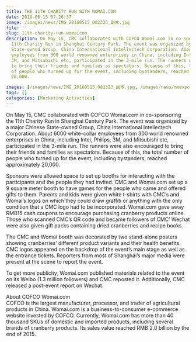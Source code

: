 ```yaml
---
title: THE 11TH CHARITY RUN WITH WOMAI.COM
date: 2016-06-15 07:26:37
image: /images/news/IMG_20160515_082323_副本.jpg
file: ''
slug: 11th-charity-run-womaicom
description: On May 15, CMC collaborated with COFCO Womai.com in co-sponsoring the
  11th Charity Run in Shanghai Century Park. The event was organized by a major Chinese
  State-owned Group, China International Intellectech Corporation. About 6000 white-collar
  employees from 300 world renowned enterprises in China, including Intel, Philips,
  3M, and Mitsubishi etc, participated in the 3-mile run. The runners were also encouraged
  to bring their friends and families as spectators. Because of this, the total number
  of people who turned up for the event, including bystanders, reached approximately
  20,000.

images: [/images/news/IMG_20160515_082323_副本.jpg, /images/news/mmexport1463283653464.jpg, /images/news/mmexport1463283749104.jpg, /images/news/mmexport1463283716132.jpg]
tags: []
categories: [Marketing Activities]
---
```

<p>On May 15, CMC collaborated with COFCO Womai.com in co-sponsoring the 11th Charity Run in Shanghai Century Park. The event was organized by a major Chinese State-owned Group, China International Intellectech Corporation. About 6000 white-collar employees from 300 world renowned enterprises in China, including Intel, Philips, 3M, and Mitsubishi etc, participated in the 3-mile run. The runners were also encouraged to bring their friends and families as spectators. Because of this, the total number of people who turned up for the event, including bystanders, reached approximately 20,000. </p>
<p>Sponsors were allowed space to set up booths for interacting with the participants and the people they had invited. CMC and Womai.com set up a 9 square meter booth to have games for the people who came and offered gifts to them. Parents and kids were given white t-shirts with CMC’s and Womai’s logos on which they could draw graffiti or anything with the only condition that a CMC logo had to be incorporated. Womai.com gave away RMB15 cash coupons to encourage purchasing cranberry products online. Those who scanned CMC’s QR code and became followers of CMC’ Wechat were also given gift packs containing dried cranberries and recipe books. </p>
<p>The CMC and Womai booth was decorated by two stand-alone posters showing cranberries’ different product variants and their health benefits. CMC logos appeared on the backdrop of the event’s main stage as well as the entrance tickets. Reporters from most of Shanghai’s major media were present at the scene to report the event.</p>
<p>To get more publicity, Womai.com published materials related to the event on its Weibo (1.3 million followers) and CMC reposted it. Additionally, CMC released a post-event report on Wechat. </p>
<p>About COFCO Womai.com<br />
COFCO is the largest manufacturer, processor, and trader of agricultural products in China. Womai.com is a business-to-consumer e-commerce website invested by COFCO. Currently, Womai.com has more than 40 thousand SKUs of domestic and imported products, including several brands of cranberry products. Its sales value reached RMB 2.0 billion by the end of 2015.</p>

